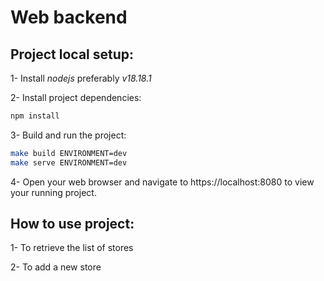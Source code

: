# Web backend

## Project local setup:

1- Install *nodejs* preferably *v18.18.1*

2- Install project dependencies:

```bash
npm install
```

3- Build and run the project:

```bash
make build ENVIRONMENT=dev
make serve ENVIRONMENT=dev
```

4- Open your web browser and navigate to https://localhost:8080 to view your running project.

## How to use project:

1- To retrieve the list of stores 

2- To add a new store 
